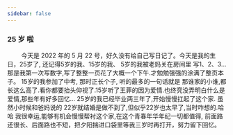 ```yaml
---
sidebar: false
---
```

### 25 岁 啦

&emsp; &emsp;今天是 2022 年的 5 月 22 号，好久没有给自己写日记了。今天是我的生日，25岁了, 还记得5岁的我、15岁的我、
5岁的我被老妈关在房间里 写1、2、3... 那是我第一次写数字,写了整整一页花了大概一个下午.才勉勉强强的涂满了整页本子。
15岁的我参加了中考, 那时正长个子, 听的最多的一句话就是 那谁家的小谁,都长这么高了.看你都要抬头仰视了.15岁听了王菲的因为爱情.也终究没弄明白什么是爱情,那些年有好多回忆...
25岁的我已经毕业两三年了,开始慢慢扛起了这个家. 虽然小时候和爸妈说的 22岁就结婚是做不到了,但似乎22岁也太早了,当时咋想的.哈哈
我很幸运,能够有机会慢慢帮衬这个家,在这个青春年华年纪一切都值得, 前面路还很长、后面路也不短，把夕阳揣进口袋里等我三岁时再打开，努力留下回忆。
